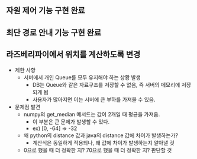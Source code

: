 ## 자원 제어 기능 구현 완료
## 최단 경로 안내 기능 구현 완료
## 라즈베리파이에서 위치를 계산하도록 변경
- 제한 사항
  - 서버에서 개인 Queue를 모두 유지해야 하는 상황 발생
    - DB는 Queue와 같은 자료구조를 저장할 수 없음, 즉 서버의 메모리에 저장되게 됨
    - 사용자가 많아지면 이는 서버에 큰 부하를 가져올 수 있음.
- 문제점 발견
  - numpy의 get_median 메서드는 값이 2개일 때 평균을 가져옴.
    - 이 부분은 큰 문제가 발생할 수 있다.
    - ex) [0, -64] => -32
  - 왜 python의 distance 값과 java의 distance 값에 차이가 발생하는가?
    - 계산식은 동일하게 적용되나, 왜 값에 차이가 발생하는지 알아낼 것
  - 0으로 했을 때 더 정확한 지? 70으로 했을 때 더 정확한 지? 판단할 것

